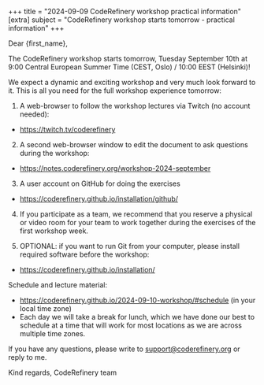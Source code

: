 +++
title = "2024-09-09 CodeRefinery workshop practical information"
[extra]
subject = "CodeRefinery workshop starts tomorrow - practical information"
+++

Dear {first_name},

The CodeRefinery workshop starts tomorrow, Tuesday September 10th at 9:00 Central European Summer Time (CEST, Oslo) / 10:00 EEST (Helsinki)!

We expect a dynamic and exciting workshop and very much look forward to it.
This is all you need for the full workshop experience tomorrow:

1) A web-browser to follow the workshop lectures via Twitch (no account needed):
- https://twitch.tv/coderefinery

2) A second web-browser window to edit the document to ask questions during the workshop:
- https://notes.coderefinery.org/workshop-2024-september

3) A user account on GitHub for doing the exercises
- https://coderefinery.github.io/installation/github/

4) If you participate as a team, we recommend that you reserve a physical or video room for your team to work together during the exercises of the first workshop week.

5) OPTIONAL: if you want to run Git from your computer, please install required software before the workshop:
- https://coderefinery.github.io/installation/


Schedule and lecture material:
- https://coderefinery.github.io/2024-09-10-workshop/#schedule (in your local time zone)
- Each day we will take a break for lunch, which we have done our best to schedule at a time that will work for most locations as we are across multiple time zones.


If you have any questions, please write to support@coderefinery.org or reply to me.

Kind regards,
CodeRefinery team
